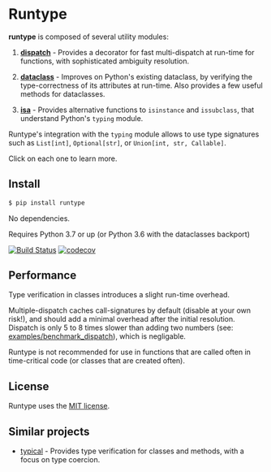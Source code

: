 # Runtype

**runtype** is composed of several utility modules:

1. [**dispatch**](dispatch.md) - Provides a decorator for fast multi-dispatch at run-time for functions, with sophisticated ambiguity resolution.

2. [**dataclass**](dataclass.md) - Improves on Python's existing dataclass, by verifying the type-correctness of its attributes at run-time. Also provides a few useful methods for dataclasses.

3. [**isa**](isa.md) - Provides alternative functions to `isinstance` and `issubclass`, that understand Python's `typing` module.

Runtype's integration with the `typing` module allows to use type signatures such as `List[int]`, `Optional[str]`, or `Union[int, str, Callable]`.

Click on each one to learn more.

## Install

```bash
$ pip install runtype
```

No dependencies.

Requires Python 3.7 or up (or Python 3.6 with the dataclasses backport)

[![Build Status](https://travis-ci.org/erezsh/runtype.svg?branch=master)](https://travis-ci.org/erezsh/runtype)
[![codecov](https://codecov.io/gh/erezsh/runtype/branch/master/graph/badge.svg)](https://codecov.io/gh/erezsh/runtype)

## Performance
Type verification in classes introduces a slight run-time overhead.

Multiple-dispatch caches call-signatures by default (disable at your own risk!), and should add a minimal overhead after the initial resolution. Dispatch is only 5 to 8 times slower than adding two numbers (see: [examples/benchmark\_dispatch](examples/benchmark\_dispatch.py)), which is negligable.

Runtype is not recommended for use in functions that are called often in time-critical code (or classes that are created often).

## License

Runtype uses the [MIT license](LICENSE).

## Similar projects

* [typical](https://github.com/seandstewart/typical) - Provides type verification for classes and methods, with a focus on type coercion.